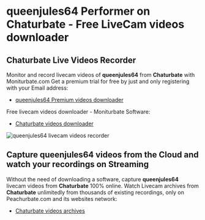 # queenjules64 Performer on Chaturbate - Free LiveCam videos downloader

## Chaturbate Live Videos Recorder

Monitor and record livecam videos of **queenjules64** from **Chaturbate** with Moniturbate.com
Get a premium trial for free by just and only registering with your Email address:
* [queenjules64 Premium videos downloader](https://moniturbate.com/request-demo-licence-key.html)

Free livecam videos downloader - Moniturbate Software:
* [Chaturbate videos downloader](https://moniturbate.com/moniturbate-download-software.html)

![queenjules64 livecam videos recorder](https://peachurnet.com/templates/moniturbate-software.png)


## Capture queenjules64 videos from the Cloud and watch your recordings on Streaming

Without the need of downloading a software, capture **queenjules64** livecam videos from **Chaturbate** 100% online.
Watch Livecam archives from **Chaturbate** unlimitedly from thousands of existing recordings, only on Peachurbate.com and its websites network:
* [Chaturbate videos archives](https://peachurnet.com/)